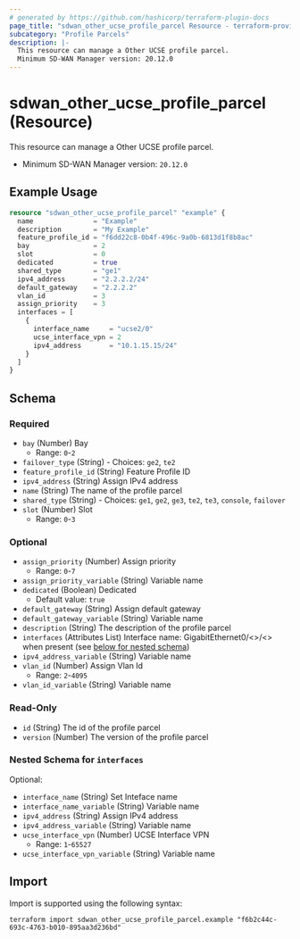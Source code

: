 ```yaml
---
# generated by https://github.com/hashicorp/terraform-plugin-docs
page_title: "sdwan_other_ucse_profile_parcel Resource - terraform-provider-sdwan"
subcategory: "Profile Parcels"
description: |-
  This resource can manage a Other UCSE profile parcel.
  Minimum SD-WAN Manager version: 20.12.0
---
```


# sdwan_other_ucse_profile_parcel (Resource)

This resource can manage a Other UCSE profile parcel.
  - Minimum SD-WAN Manager version: `20.12.0`

## Example Usage

```terraform
resource "sdwan_other_ucse_profile_parcel" "example" {
  name               = "Example"
  description        = "My Example"
  feature_profile_id = "f6dd22c8-0b4f-496c-9a0b-6813d1f8b8ac"
  bay                = 2
  slot               = 0
  dedicated          = true
  shared_type        = "ge1"
  ipv4_address       = "2.2.2.2/24"
  default_gateway    = "2.2.2.2"
  vlan_id            = 3
  assign_priority    = 3
  interfaces = [
    {
      interface_name     = "ucse2/0"
      ucse_interface_vpn = 2
      ipv4_address       = "10.1.15.15/24"
    }
  ]
}
```

<!-- schema generated by tfplugindocs -->
## Schema

### Required

- `bay` (Number) Bay
  - Range: `0`-`2`
- `failover_type` (String) - Choices: `ge2`, `te2`
- `feature_profile_id` (String) Feature Profile ID
- `ipv4_address` (String) Assign IPv4 address
- `name` (String) The name of the profile parcel
- `shared_type` (String) - Choices: `ge1`, `ge2`, `ge3`, `te2`, `te3`, `console`, `failover`
- `slot` (Number) Slot
  - Range: `0`-`3`

### Optional

- `assign_priority` (Number) Assign priority
  - Range: `0`-`7`
- `assign_priority_variable` (String) Variable name
- `dedicated` (Boolean) Dedicated
  - Default value: `true`
- `default_gateway` (String) Assign default gateway
- `default_gateway_variable` (String) Variable name
- `description` (String) The description of the profile parcel
- `interfaces` (Attributes List) Interface name: GigabitEthernet0/<>/<> when present (see [below for nested schema](#nestedatt--interfaces))
- `ipv4_address_variable` (String) Variable name
- `vlan_id` (Number) Assign Vlan Id
  - Range: `2`-`4095`
- `vlan_id_variable` (String) Variable name

### Read-Only

- `id` (String) The id of the profile parcel
- `version` (Number) The version of the profile parcel

<a id="nestedatt--interfaces"></a>
### Nested Schema for `interfaces`

Optional:

- `interface_name` (String) Set Inteface name
- `interface_name_variable` (String) Variable name
- `ipv4_address` (String) Assign IPv4 address
- `ipv4_address_variable` (String) Variable name
- `ucse_interface_vpn` (Number) UCSE Interface VPN
  - Range: `1`-`65527`
- `ucse_interface_vpn_variable` (String) Variable name

## Import

Import is supported using the following syntax:

```shell
terraform import sdwan_other_ucse_profile_parcel.example "f6b2c44c-693c-4763-b010-895aa3d236bd"
```
